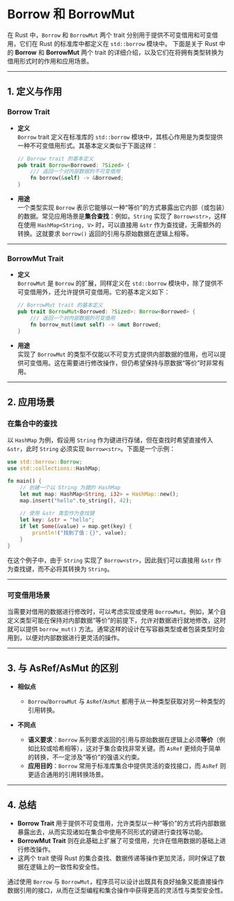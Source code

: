 # Borrow 和 BorrowMut

在 Rust 中，`Borrow` 和 `BorrowMut` 两个 trait 分别用于提供不可变借用和可变借用，它们在 Rust 的标准库中都定义在 `std::borrow` 模块中。
下面是关于 Rust 中的 **Borrow** 和 **BorrowMut** 两个 trait 的详细介绍，以及它们在将拥有类型转换为借用形式时的作用和应用场景。

---

## 1. 定义与作用

### **Borrow Trait**

- **定义**  
  `Borrow` trait 定义在标准库的 `std::borrow` 模块中，其核心作用是为类型提供一种不可变借用形式。其基本定义类似于下面这样：

  ```rust:src/borrow_trait.rs
  // Borrow trait 的基本定义
  pub trait Borrow<Borrowed: ?Sized> {
      /// 返回一个对内部数据的不可变借用
      fn borrow(&self) -> &Borrowed;
  }
  ```

- **用途**  
  一个类型实现 `Borrow` 表示它能够以一种“等价”的方式暴露出它内部（或包装）的数据。常见应用场景是**集合查找**：例如，`String` 实现了 `Borrow<str>`，这样在使用 `HashMap<String, V>` 时，可以直接用 `&str` 作为查找键，无需额外的转换。这就要求 `borrow()` 返回的引用与原始数据在逻辑上相等。

---

### **BorrowMut Trait**

- **定义**  
  `BorrowMut` 是 `Borrow` 的扩展，同样定义在 `std::borrow` 模块中，除了提供不可变借用外，还允许提供可变借用。它的基本定义如下：

  ```rust:src/borrow_mut_trait.rs
  // BorrowMut trait 的基本定义
  pub trait BorrowMut<Borrowed: ?Sized>: Borrow<Borrowed> {
      /// 返回一个对内部数据的可变借用
      fn borrow_mut(&mut self) -> &mut Borrowed;
  }
  ```

- **用途**  
  实现了 `BorrowMut` 的类型不仅能以不可变方式提供内部数据的借用，也可以提供可变借用。这在需要进行修改操作，但仍希望保持与原数据“等价”时非常有用。

---

## 2. 应用场景

### **在集合中的查找**

以 `HashMap` 为例，假设用 `String` 作为键进行存储，但在查找时希望直接传入 `&str`，此时 `String` 必须实现 `Borrow<str>`。下面是一个示例：

```rust:src/borrow_example.rs
use std::borrow::Borrow;
use std::collections::HashMap;

fn main() {
    // 创建一个以 String 为键的 HashMap
    let mut map: HashMap<String, i32> = HashMap::new();
    map.insert("hello".to_string(), 42);
    
    // 使用 &str 类型作为查找键
    let key: &str = "hello";
    if let Some(&value) = map.get(key) {
        println!("找到了值：{}", value);
    }
}

```

在这个例子中，由于 `String` 实现了 `Borrow<str>`，因此我们可以直接用 `&str` 作为查找键，而不必将其转换为 `String`。

---

### **可变借用场景**

当需要对借用的数据进行修改时，可以考虑实现或使用 `BorrowMut`。例如，某个自定义类型可能在保持对内部数据“等价”的前提下，允许对数据进行就地修改，这时就可以提供 `borrow_mut()` 方法。通常这样的设计在写容器类型或者包装类型时会用到，以便对内部数据进行更灵活的操作。

---

## 3. 与 AsRef/AsMut 的区别

- **相似点**  
  - `Borrow`/`BorrowMut` 与 `AsRef`/`AsMut` 都用于从一种类型获取对另一种类型的引用转换。
  
- **不同点**  
  - **语义要求**：`Borrow` 系列要求返回的引用与原始数据在逻辑上必须**等价**（例如比较或哈希相等），这对于集合查找非常关键。而 `AsRef` 更倾向于简单的转换，不一定涉及“等价”的强语义约束。
  - **应用目的**：`Borrow` 常用于标准库集合中提供灵活的查找接口，而 `AsRef` 则更适合通用的引用转换场景。

---

## 4. 总结

- **Borrow Trait** 用于提供不可变借用，允许类型以一种“等价”的方式将内部数据暴露出去，从而实现诸如在集合中使用不同形式的键进行查找等功能。
- **BorrowMut Trait** 则在此基础上扩展了可变借用，允许在借用数据的基础上进行修改操作。
- 这两个 trait 使得 Rust 的集合查找、数据传递等操作更加灵活，同时保证了数据在逻辑上的一致性和安全性。

通过使用 `Borrow` 与 `BorrowMut`，程序员可以设计出既具有良好抽象又能直接操作数据引用的接口，从而在泛型编程和集合操作中获得更高的灵活性与类型安全性。
